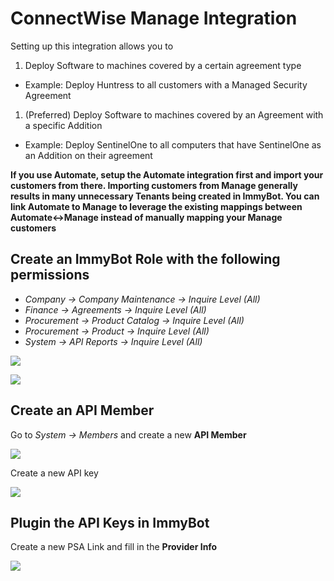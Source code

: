 # ConnectWise Manage Integration

Setting up this integration allows you to
1. Deploy Software to machines covered by a certain agreement type 
  - Example: Deploy Huntress to all customers with a Managed Security Agreement
1. (Preferred) Deploy Software to machines covered by an Agreement with a specific Addition 
  - Example: Deploy SentinelOne to all computers that have SentinelOne as an Addition on their agreement

**If you use Automate, setup the Automate integration first and import your customers from there. Importing customers from Manage generally results in many unnecessary Tenants being created in ImmyBot. You can link Automate to Manage to leverage the existing mappings between Automate<->Manage instead of manually mapping your Manage customers**

## Create an ImmyBot Role with the following permissions

- *Company -> Company Maintenance -> Inquire Level (All)*
- *Finance -> Agreements -> Inquire Level (All)*
- *Procurement -> Product Catalog -> Inquire Level (All)*
- *Procurement -> Product -> Inquire Level (All)*
- *System -> API Reports -> Inquire Level (All)*

![](../.vuepress/images/2021-03-23-14-26-14.png)

![](../.vuepress/images/manage-sc.png)

## Create an API Member

Go to *System -> Members* and create a new **API Member**

![](../.vuepress/images/2021-03-23-14-28-30.png)

Create a new API key

![](../.vuepress/images/2021-03-23-14-43-35.png)

## Plugin the API Keys in ImmyBot

Create a new PSA Link and fill in the **Provider Info**

![](../.vuepress/images/2021-03-23-14-44-05.png)
